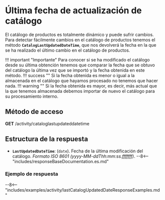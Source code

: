 # Última fecha de actualización de catálogo

El catálogo de productos es totalmente dinámico y puede sufrir cambios. Para detectar fácilmente cambios en el catálogo de productos tenemos el método **``CatalogLastUpdatedDateTime``**, que nos devolverá la fecha en la que se ha realizado el último cambio en el catálogo de productos.

!!! important "Importante"
    Para conocer si se ha modificado el catálogo desde su última obtención tenemos que comparar la fecha que se obtuvo del catálogo la última vez que se importó y la fecha obtenida en este método.
    !!! success ""
        Si la fecha obtenida es menor o igual a la almacenada en el catálogo que hayamos procesado no tenemos que hacer nada.
    !!! warning ""
        Si la fecha obtenida es mayor, es decir, más actual que la que tenemos almacenada debemos importar de nuevo el catálogo para su procesamiento interno.

## Método de acceso

**GET** /activity/cataloglastupdateddatetime

## Estructura de la respuesta

- **``LastUpdatedDateTime``**: (``date``). Fecha de la última modificación del catálogo. *Formato ISO 8601 (yyyy-MM-ddThh\:mm\:ss.fffffff)*.
--8<-- "includes/responseBaseDocumentation.es.md"

### Ejemplo de respuesta

--8<-- "includes/examples/activity/lastCatalogUpdatedDateResponseExamples.md"
